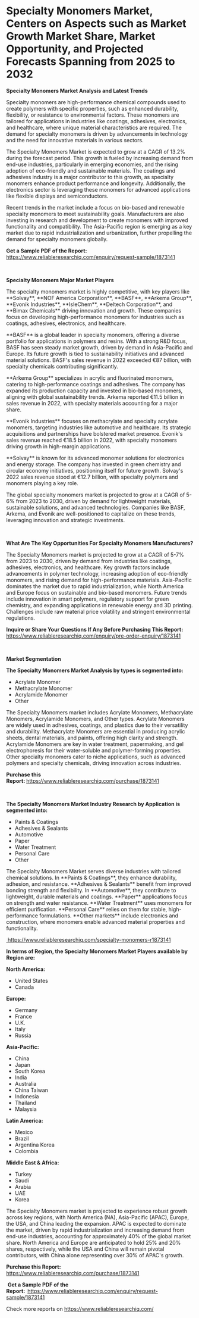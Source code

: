 <p><h1>Specialty Monomers Market, Centers on Aspects such as Market Growth Market Share, Market Opportunity, and Projected Forecasts Spanning from 2025 to 2032</h1></p><p><strong>Specialty Monomers Market Analysis and Latest Trends</strong></p>
<p><p>Specialty monomers are high-performance chemical compounds used to create polymers with specific properties, such as enhanced durability, flexibility, or resistance to environmental factors. These monomers are tailored for applications in industries like coatings, adhesives, electronics, and healthcare, where unique material characteristics are required. The demand for specialty monomers is driven by advancements in technology and the need for innovative materials in various sectors.</p><p>The Specialty Monomers Market is expected to grow at a CAGR of 13.2% during the forecast period. This growth is fueled by increasing demand from end-use industries, particularly in emerging economies, and the rising adoption of eco-friendly and sustainable materials. The coatings and adhesives industry is a major contributor to this growth, as specialty monomers enhance product performance and longevity. Additionally, the electronics sector is leveraging these monomers for advanced applications like flexible displays and semiconductors.</p><p>Recent trends in the market include a focus on bio-based and renewable specialty monomers to meet sustainability goals. Manufacturers are also investing in research and development to create monomers with improved functionality and compatibility. The Asia-Pacific region is emerging as a key market due to rapid industrialization and urbanization, further propelling the demand for specialty monomers globally.</p></p>
<p><strong>Get a Sample PDF of the Report:&nbsp;</strong> <a href="https://www.reliableresearchiq.com/enquiry/request-sample/1873141?utm_campaign=2142&utm_medium=2&utm_source=Github&utm_content=ia&utm_term=25012025&utm_id=specialty-monomers">https://www.reliableresearchiq.com/enquiry/request-sample/1873141</a></p>
<p>&nbsp;</p>
<p><strong>Specialty Monomers Major Market Players</strong></p>
<p><p>The specialty monomers market is highly competitive, with key players like **Solvay**, **NOF America Corporation**, **BASF**, **Arkema Group**, **Evonik Industries**, **IsleChem**, **Deltech Corporation**, and **Bimax Chemicals** driving innovation and growth. These companies focus on developing high-performance monomers for industries such as coatings, adhesives, electronics, and healthcare.</p><p>**BASF** is a global leader in specialty monomers, offering a diverse portfolio for applications in polymers and resins. With a strong R&D focus, BASF has seen steady market growth, driven by demand in Asia-Pacific and Europe. Its future growth is tied to sustainability initiatives and advanced material solutions. BASF's sales revenue in 2022 exceeded €87 billion, with specialty chemicals contributing significantly.</p><p>**Arkema Group** specializes in acrylic and fluorinated monomers, catering to high-performance coatings and adhesives. The company has expanded its production capacity and invested in bio-based monomers, aligning with global sustainability trends. Arkema reported €11.5 billion in sales revenue in 2022, with specialty materials accounting for a major share.</p><p>**Evonik Industries** focuses on methacrylate and specialty acrylate monomers, targeting industries like automotive and healthcare. Its strategic acquisitions and partnerships have bolstered market presence. Evonik's sales revenue reached €18.5 billion in 2022, with specialty monomers driving growth in high-margin applications.</p><p>**Solvay** is known for its advanced monomer solutions for electronics and energy storage. The company has invested in green chemistry and circular economy initiatives, positioning itself for future growth. Solvay's 2022 sales revenue stood at €12.7 billion, with specialty polymers and monomers playing a key role.</p><p>The global specialty monomers market is projected to grow at a CAGR of 5-6% from 2023 to 2030, driven by demand for lightweight materials, sustainable solutions, and advanced technologies. Companies like BASF, Arkema, and Evonik are well-positioned to capitalize on these trends, leveraging innovation and strategic investments.</p></p>
<p>&nbsp;</p>
<p><strong>What Are The Key Opportunities For Specialty Monomers Manufacturers?</strong></p>
<p><p>The Specialty Monomers market is projected to grow at a CAGR of 5-7% from 2023 to 2030, driven by demand from industries like coatings, adhesives, electronics, and healthcare. Key growth factors include advancements in polymer technology, increasing adoption of eco-friendly monomers, and rising demand for high-performance materials. Asia-Pacific dominates the market due to rapid industrialization, while North America and Europe focus on sustainable and bio-based monomers. Future trends include innovation in smart polymers, regulatory support for green chemistry, and expanding applications in renewable energy and 3D printing. Challenges include raw material price volatility and stringent environmental regulations.</p></p>
<p><strong>Inquire or Share Your Questions If Any Before Purchasing This Report:</strong> <a href="https://www.reliableresearchiq.com/enquiry/pre-order-enquiry/1873141?utm_campaign=2142&utm_medium=2&utm_source=Github&utm_content=ia&utm_term=25012025&utm_id=specialty-monomers">https://www.reliableresearchiq.com/enquiry/pre-order-enquiry/1873141</a></p>
<p>&nbsp;</p>
<p><strong>Market Segmentation</strong></p>
<p><strong>The Specialty Monomers Market Analysis by types is segmented into:</strong></p>
<p><ul><li>Acrylate Monomer</li><li>Methacrylate Monomer</li><li>Acrylamide Monomer</li><li>Other</li></ul></p>
<p><p>The Specialty Monomers market includes Acrylate Monomers, Methacrylate Monomers, Acrylamide Monomers, and Other types. Acrylate Monomers are widely used in adhesives, coatings, and plastics due to their versatility and durability. Methacrylate Monomers are essential in producing acrylic sheets, dental materials, and paints, offering high clarity and strength. Acrylamide Monomers are key in water treatment, papermaking, and gel electrophoresis for their water-soluble and polymer-forming properties. Other specialty monomers cater to niche applications, such as advanced polymers and specialty chemicals, driving innovation across industries.</p></p>
<p><strong>Purchase this Report:&nbsp;</strong><a href="https://www.reliableresearchiq.com/purchase/1873141?utm_campaign=2142&utm_medium=2&utm_source=Github&utm_content=ia&utm_term=25012025&utm_id=specialty-monomers">https://www.reliableresearchiq.com/purchase/1873141</a></p>
<p>&nbsp;</p>
<p><strong>The Specialty Monomers Market Industry Research by Application is segmented into:</strong></p>
<p><ul><li>Paints & Coatings</li><li>Adhesives & Sealants</li><li>Automotive</li><li>Paper</li><li>Water Treatment</li><li>Personal Care</li><li>Other</li></ul></p>
<p><p>The Specialty Monomers Market serves diverse industries with tailored chemical solutions. In **Paints & Coatings**, they enhance durability, adhesion, and resistance. **Adhesives & Sealants** benefit from improved bonding strength and flexibility. In **Automotive**, they contribute to lightweight, durable materials and coatings. **Paper** applications focus on strength and water resistance. **Water Treatment** uses monomers for efficient purification. **Personal Care** relies on them for stable, high-performance formulations. **Other markets** include electronics and construction, where monomers enable advanced material properties and functionality.</p></p>
<p><a href="https://www.reliableresearchiq.com/specialty-monomers-r1873141?utm_campaign=2142&utm_medium=2&utm_source=Github&utm_content=ia&utm_term=25012025&utm_id=specialty-monomers">&nbsp;https://www.reliableresearchiq.com/specialty-monomers-r1873141</a></p>
<p><strong>In terms of Region, the Specialty Monomers Market Players available by Region are:</strong></p>
<p>
    <p> <strong> North America: </strong>
        <ul>
            <li>United States</li>
            <li>Canada</li>
        </ul>
        </p> 
    <p> <strong> Europe: </strong>
        <ul>
            <li>Germany</li>
            <li>France</li>
            <li>U.K.</li>
            <li>Italy</li>
            <li>Russia</li>
        </ul>
        </p> 
    <p> <strong> Asia-Pacific: </strong>
        <ul>
            <li>China</li>
            <li>Japan</li>
            <li>South Korea</li>
            <li>India</li>
            <li>Australia</li>
            <li>China Taiwan</li>
            <li>Indonesia</li>
            <li>Thailand</li>
            <li>Malaysia</li>
        </ul>
        </p> 
    <p> <strong> Latin America: </strong>
        <ul>
            <li>Mexico</li>
            <li>Brazil</li>
            <li>Argentina Korea</li>
            <li>Colombia</li>
        </ul>
        </p> 
    <p> <strong> Middle East & Africa: </strong>
        <ul>
            <li>Turkey</li>
            <li>Saudi</li>
            <li>Arabia</li>
            <li>UAE</li>
            <li>Korea</li>
        </ul>
    </p>
    </p>
<p><p>The Specialty Monomers market is projected to experience robust growth across key regions, with North America (NA), Asia-Pacific (APAC), Europe, the USA, and China leading the expansion. APAC is expected to dominate the market, driven by rapid industrialization and increasing demand from end-use industries, accounting for approximately 40% of the global market share. North America and Europe are anticipated to hold 25% and 20% shares, respectively, while the USA and China will remain pivotal contributors, with China alone representing over 30% of APAC's growth.</p></p>
<p><strong>Purchase this Report: </strong><a href="https://www.reliableresearchiq.com/purchase/1873141?utm_campaign=2142&utm_medium=2&utm_source=Github&utm_content=ia&utm_term=25012025&utm_id=specialty-monomers">https://www.reliableresearchiq.com/purchase/1873141</a></p>
<p>&nbsp;<strong>Get a Sample PDF of the Report:&nbsp;&nbsp;</strong><a href="https://www.reliableresearchiq.com/enquiry/request-sample/1873141?utm_campaign=2142&utm_medium=2&utm_source=Github&utm_content=ia&utm_term=25012025&utm_id=specialty-monomers">https://www.reliableresearchiq.com/enquiry/request-sample/1873141</a></p>
<p><strong></strong></p>
<p>Check more reports on <a href="https://www.reliableresearchiq.com/?utm_campaign=2142&utm_medium=2&utm_source=Github&utm_content=ia&utm_term=25012025&utm_id=specialty-monomers">https://www.reliableresearchiq.com/</a></p>